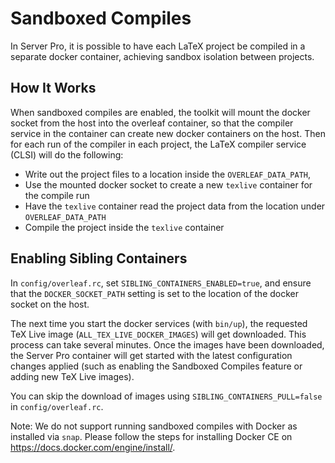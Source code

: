 # Sandboxed Compiles

In Server Pro, it is possible to have each LaTeX project be compiled in a separate docker container, achieving sandbox isolation between projects. 

## How It Works

When sandboxed compiles are enabled, the toolkit will mount the docker socket from the host into the overleaf container, so that the compiler service in the container can create new docker containers on the host. Then for each run of the compiler in each project, the LaTeX compiler service (CLSI) will do the following:

- Write out the project files to a location inside the `OVERLEAF_DATA_PATH`, 
- Use the mounted docker socket to create a new `texlive` container for the compile run
- Have the `texlive` container read the project data from the location under `OVERLEAF_DATA_PATH`
- Compile the project inside the `texlive` container


## Enabling Sibling Containers

In `config/overleaf.rc`, set `SIBLING_CONTAINERS_ENABLED=true`, and ensure that the `DOCKER_SOCKET_PATH` setting is set to the location of the docker socket on the host.

The next time you start the docker services (with `bin/up`), the requested TeX Live image (`ALL_TEX_LIVE_DOCKER_IMAGES`) will get downloaded. This process can take several minutes. Once the images have been downloaded, the Server Pro container will get started with the latest configuration changes applied (such as enabling the Sandboxed Compiles feature or adding new TeX Live images).

You can skip the download of images using `SIBLING_CONTAINERS_PULL=false` in `config/overleaf.rc`.

Note: We do not support running sandboxed compiles with Docker as installed via `snap`. Please follow the steps for installing Docker CE on https://docs.docker.com/engine/install/.
